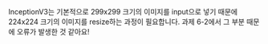 InceptionV3는 기본적으로 299x299 크기의 이미지를 input으로 넣기 때문에
224x224 크기의 이미지를 resize하는 과정이 필요합니다.
과제 6-2에서 그 부분 때문에 오류가 발생한 것 같아요!
